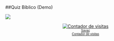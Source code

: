 ##Quiz Bíblico (Demo)

<a href="https://gamercleanvic.github.io/QuizBiblico/"><img src="http://migre.me/tkm8Z"></a>
<p><center><a href="http://br.web-counter.net" title="Contador de visitas"><img src="http://www.web-counter.net/count_20091204.php?c=1Ui4SAJc2aZ" style="border:0;padding:0;margin:0;" alt="Contador de visitas"></a><br/><font size="1" face="Arial"><a href="http://tr.web-counter.net" title="Sayaç">Sayaç</a><br/><a href="http://br.web-counter.net" title="Contador de visitas">Contador de visitas </a></font></center></p><br/>
